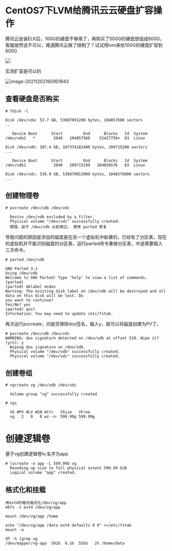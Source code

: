 

# CentOS7下LVM给腾讯云云硬盘扩容操作



腾讯云安装ELK后，100G的硬盘不够用了，再购买了500G的硬盘想组成600G，客服居然说不可以，难道腾讯云做了限制了？试试用lvm来给100G的硬盘扩容到600G

![](https://imgoss.xgss.net/picgo/image-20211202093956343.png?aliyun)

实测扩容是可以的

![image-20211202160901943](https://imgoss.xgss.net/picgo/image-20211202160901943.png?aliyun)

## 查看硬盘是否购买

```
# fdisk -l

Disk /dev/vda: 53.7 GB, 53687091200 bytes, 104857600 sectors
..

   Device Boot      Start         End      Blocks   Id  System
/dev/vda1   *        2048   104857566    52427759+  83  Linux

Disk /dev/vdb: 107.4 GB, 107374182400 bytes, 209715200 sectors
...

   Device Boot      Start         End      Blocks   Id  System
/dev/vdb1            2048   209715199   104856576   83  Linux

Disk /dev/vdc: 536.9 GB, 536870912000 bytes, 1048576000 sectors
...
```



## 创建物理卷

```
# pvcreate /dev/vdb /dev/vdc

  Device /dev/vdb excluded by a filter.
  Physical volume "/dev/vdc" successfully created.
  报错，由于 /dev/vdb 以前用过。 使用 parted 修复
```

导致问题的原因是添加的磁盘是在另一个虚拟机中新建的，已经有了分区表，现在的虚拟机并不能识别磁盘的分区表，运行parted命令重做分区表，中途需要输入三次命令。  

```
# parted /dev/vdb

GNU Parted 3.1
Using /dev/vdb
Welcome to GNU Parted! Type 'help' to view a list of commands.
(parted)                                                                  
(parted) mklabel msdos
Warning: The existing disk label on /dev/vdb will be destroyed and all data on this disk will be lost. Do
you want to continue?
Yes/No? yes                                                               
(parted) quit                                                             
Information: You may need to update /etc/fstab.
```



再次运行pvcreate，问是否擦除dos签名，输入y，就可以将磁盘创建为PV了。

```
# pvcreate /dev/vdb /dev/vdc                     
WARNING: dos signature detected on /dev/vdb at offset 510. Wipe it? [y/n]: y
  Wiping dos signature on /dev/vdb.
  Physical volume "/dev/vdb" successfully created.
  Physical volume "/dev/vdc" successfully created.
```



## 创建卷组

```
# vgcreate vg /dev/vdb /dev/vdc

  Volume group "vg" successfully created

# vgs

  VG #PV #LV #SN Attr   VSize   VFree  
  vg   2   0   0 wz--n- 599.99g 599.99g
```



# 创建逻辑卷

基于vg创建逻辑卷lv,名字为app

```
# lvcreate -n app -L 599.99G vg
  Rounding up size to full physical extent 599.99 GiB
  Logical volume "app" created.
```



## 格式化和挂载

```
用ext4的格式格式化/dev/vg/app
mkfs -t ext4 /dev/vg/app

mount /dev/vg/app /home

echo "/dev/vg/app /data ext4 defaults 0 0" >>/etc/fstab
mount -a

df -h |grep vg
/dev/mapper/vg-app  591G  6.1G  555G   2% /home/data

```

